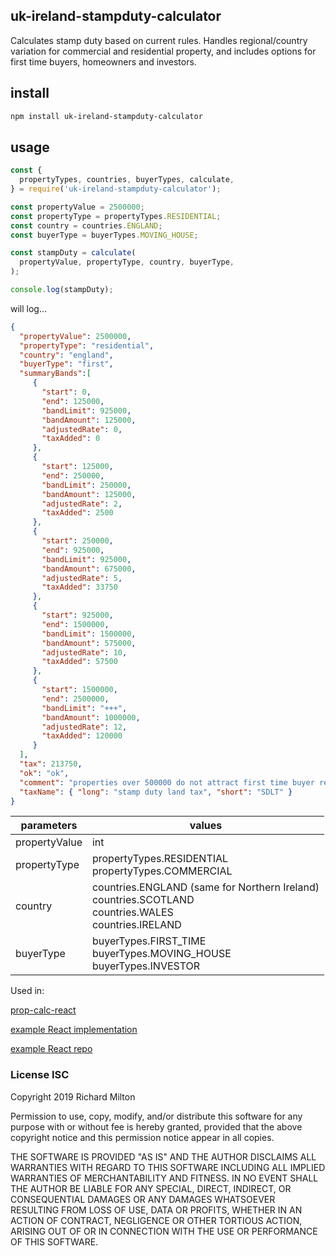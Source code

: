 ## uk-ireland-stampduty-calculator

Calculates stamp duty based on current rules. 
Handles regional/country variation for commercial and residential property,
and includes options for first time buyers, homeowners and investors.

## install
```bash
npm install uk-ireland-stampduty-calculator
```

## usage
```javascript
const {
  propertyTypes, countries, buyerTypes, calculate,
} = require('uk-ireland-stampduty-calculator');

const propertyValue = 2500000;
const propertyType = propertyTypes.RESIDENTIAL;
const country = countries.ENGLAND;
const buyerType = buyerTypes.MOVING_HOUSE;

const stampDuty = calculate(
  propertyValue, propertyType, country, buyerType,
);

console.log(stampDuty);
```
will log...

```json
{ 
  "propertyValue": 2500000,
  "propertyType": "residential",
  "country": "england",
  "buyerType": "first",
  "summaryBands":[
     {
       "start": 0,
       "end": 125000,
       "bandLimit": 925000,
       "bandAmount": 125000,
       "adjustedRate": 0,
       "taxAdded": 0
     },
     {
       "start": 125000,
       "end": 250000,
       "bandLimit": 250000,
       "bandAmount": 125000,
       "adjustedRate": 2,
       "taxAdded": 2500
     },
     {
       "start": 250000,
       "end": 925000,
       "bandLimit": 925000,
       "bandAmount": 675000,
       "adjustedRate": 5,
       "taxAdded": 33750
     },
     {
       "start": 925000,
       "end": 1500000,
       "bandLimit": 1500000,
       "bandAmount": 575000,
       "adjustedRate": 10,
       "taxAdded": 57500
     },
     {
       "start": 1500000,
       "end": 2500000,
       "bandLimit": "+++",
       "bandAmount": 1000000,
       "adjustedRate": 12,
       "taxAdded": 120000
     }
  ],
  "tax": 213750,
  "ok": "ok",
  "comment": "properties over 500000 do not attract first time buyer relief",
  "taxName": { "long": "stamp duty land tax", "short": "SDLT" }
}
```

 | parameters | values |
 | --- | --- |
 | propertyValue | int |
 | propertyType | propertyTypes.RESIDENTIAL<br/>propertyTypes.COMMERCIAL |
 | country | countries.ENGLAND (same for Northern Ireland)<br/>countries.SCOTLAND<br/>countries.WALES<br/>countries.IRELAND |
 | buyerType | buyerTypes.FIRST_TIME<br/>buyerTypes.MOVING_HOUSE<br/>buyerTypes.INVESTOR |

Used in:

[prop-calc-react](https://richmilton.github.io/prop-calc-react/)

[example React implementation](https://richmilton.github.io/stamp-duty-web)

[example React repo](https://github.com/richmilton/stamp-duty-web)
  

### License ISC

Copyright 2019 Richard Milton

Permission to use, copy, modify, and/or distribute this software for any purpose with or without fee is hereby granted, provided that the above copyright notice and this permission notice appear in all copies.

THE SOFTWARE IS PROVIDED "AS IS" AND THE AUTHOR DISCLAIMS ALL WARRANTIES WITH REGARD TO THIS SOFTWARE INCLUDING ALL IMPLIED WARRANTIES OF MERCHANTABILITY AND FITNESS. IN NO EVENT SHALL THE AUTHOR BE LIABLE FOR ANY SPECIAL, DIRECT, INDIRECT, OR CONSEQUENTIAL DAMAGES OR ANY DAMAGES WHATSOEVER RESULTING FROM LOSS OF USE, DATA OR PROFITS, WHETHER IN AN ACTION OF CONTRACT, NEGLIGENCE OR OTHER TORTIOUS ACTION, ARISING OUT OF OR IN CONNECTION WITH THE USE OR PERFORMANCE OF THIS SOFTWARE.